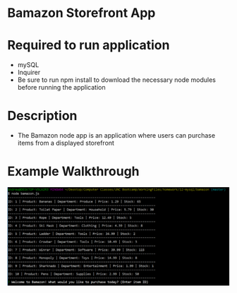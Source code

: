 # Bamazon Storefront App

# Required to run application

* mySQL
* Inquirer
* Be sure to run npm install to download the necessary node modules before running the application

# Description

* The Bamazon node app is an application where users can purchase items from a displayed storefront

# Example Walkthrough

![Welcome Screen](/images/Capture.PNG)

